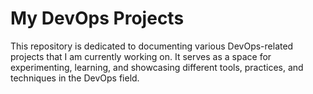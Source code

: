 # My DevOps Projects

This repository is dedicated to documenting various DevOps-related projects that I am currently working on. It serves as a space for experimenting, learning, and showcasing different tools, practices, and techniques in the DevOps field.
